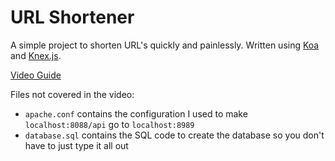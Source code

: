 # URL Shortener

A simple project to shorten URL's quickly and painlessly. Written using [Koa](http://koajs.com/) and [Knex.js](http://knexjs.org/).

[Video Guide](https://youtu.be/tIuU_ra1YmY)

Files not covered in the video:
* `apache.conf` contains the configuration I used to make `localhost:8088/api` go to `localhost:8989`
* `database.sql` contains the SQL code to create the database so you don't have to just type it all out
